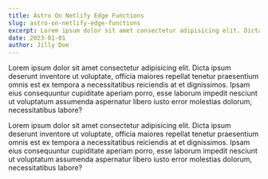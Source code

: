 ```yaml
---
title: Astro On Netlify Edge Functions
slug: astro-on-netlify-edge-functions
excerpt: Lorem ipsum dolor sit amet consectetur adipisicing elit. Dicta ipsum deserunt inventore ut voluptate, officia maiores repellat
date: 2023-01-01
author: Jilly Doe
---
```


Lorem ipsum dolor sit amet consectetur adipisicing elit. Dicta ipsum
deserunt inventore ut voluptate, officia maiores repellat tenetur
praesentium omnis est ex tempora a necessitatibus reiciendis at et
dignissimos. Ipsam eius consequuntur cupiditate aperiam porro, esse
laborum impedit nesciunt ut voluptatum assumenda aspernatur libero
iusto error molestias dolorum, necessitatibus labore?

Lorem ipsum dolor sit amet consectetur adipisicing elit. Dicta ipsum
deserunt inventore ut voluptate, officia maiores repellat tenetur
praesentium omnis est ex tempora a necessitatibus reiciendis at et
dignissimos. Ipsam eius consequuntur cupiditate aperiam porro, esse
laborum impedit nesciunt ut voluptatum assumenda aspernatur libero
iusto error molestias dolorum, necessitatibus labore?
